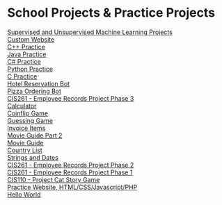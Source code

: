 # School Projects & Practice Projects
[Supervised and Unsupervised Machine Learning Projects](https://github.com/Z4KKD/Machine_Learning) <br> 
[Custom Website](https://github.com/Z4KKD/CIS373_WebDeveloper) <br>
[C++ Practice](https://github.com/Z4KKD/C-PlusPlus) <br>
[Java Practice](https://github.com/Z4KKD/Java) <br>
[C# Practice](https://github.com/Z4KKD/C-Sharp) <br>
[Python Practice](https://github.com/Z4KKD/PythonPractice-CIS261-ProjectPhase4) <br>
[C Practice](https://github.com/Z4KKD/C) <br>
[Hotel Reservation Bot](https://github.com/Z4KKD/HotelReservation) <br>
[Pizza Ordering Bot](https://github.com/Z4KKD/Pizza-Ordering-Chatbot) <br>
[CIS261 - Employee Records Project Phase 3](https://github.com/Z4KKD/CIS261ProjectPhase3) <br>
[Calculator](https://github.com/Z4KKD/Calculator) <br>
[Coinflip Game](https://github.com/Z4KKD/CoinFlip) <br>
[Guessing Game](https://github.com/Z4KKD/GuessingGame) <br>
[Invoice Items](https://github.com/Z4KKD/InvoiceLineItem) <br>
[Movie Guide Part 2](https://github.com/Z4KKD/MovieListPart2) <br>
[Movie Guide](https://github.com/Z4KKD/MovieGuidePart1) <br>
[Country List](https://github.com/Z4KKD/Country) <br>
[Strings and Dates](https://github.com/Z4KKD/StringsAndDates) <br>
[CIS261 - Employee Records Project Phase 2](https://github.com/Z4KKD/CIS261ProjectPhase2) <br>
[CIS261 - Employee Records Project Phase 1](https://github.com/Z4KKD/Course-Project---Phase-1/tree/master) <br>
[CIS110 - Project Cat Story Game](https://github.com/Z4KKD/CIS110-Course-Project) <br>
[Practice Website, HTML/CSS/Javascript/PHP](https://github.com/Z4KKD/Website_Practice) <br>
[Hello World](https://github.com/Z4KKD/CIS261-Course-Project) <br>
